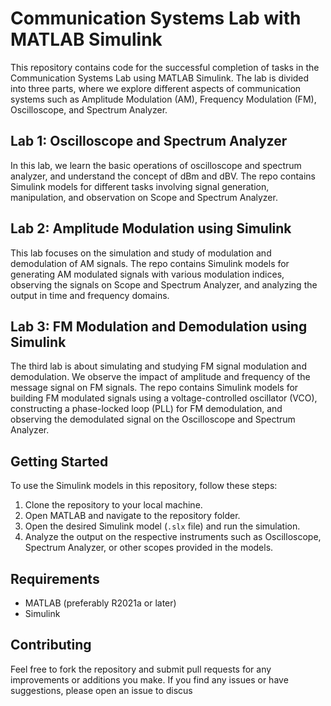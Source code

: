 # Communication Systems Lab with MATLAB Simulink

This repository contains code for the successful completion of tasks in the Communication Systems Lab using MATLAB Simulink. The lab is divided into three parts, where we explore different aspects of communication systems such as Amplitude Modulation (AM), Frequency Modulation (FM), Oscilloscope, and Spectrum Analyzer.

## Lab 1: Oscilloscope and Spectrum Analyzer

In this lab, we learn the basic operations of oscilloscope and spectrum analyzer, and understand the concept of dBm and dBV. The repo contains Simulink models for different tasks involving signal generation, manipulation, and observation on Scope and Spectrum Analyzer.

## Lab 2: Amplitude Modulation using Simulink

This lab focuses on the simulation and study of modulation and demodulation of AM signals. The repo contains Simulink models for generating AM modulated signals with various modulation indices, observing the signals on Scope and Spectrum Analyzer, and analyzing the output in time and frequency domains.

## Lab 3: FM Modulation and Demodulation using Simulink

The third lab is about simulating and studying FM signal modulation and demodulation. We observe the impact of amplitude and frequency of the message signal on FM signals. The repo contains Simulink models for building FM modulated signals using a voltage-controlled oscillator (VCO), constructing a phase-locked loop (PLL) for FM demodulation, and observing the demodulated signal on the Oscilloscope and Spectrum Analyzer.

## Getting Started

To use the Simulink models in this repository, follow these steps:

1. Clone the repository to your local machine.
2. Open MATLAB and navigate to the repository folder.
3. Open the desired Simulink model (`.slx` file) and run the simulation.
4. Analyze the output on the respective instruments such as Oscilloscope, Spectrum Analyzer, or other scopes provided in the models.

## Requirements

- MATLAB (preferably R2021a or later)
- Simulink

## Contributing

Feel free to fork the repository and submit pull requests for any improvements or additions you make. If you find any issues or have suggestions, please open an issue to discus
